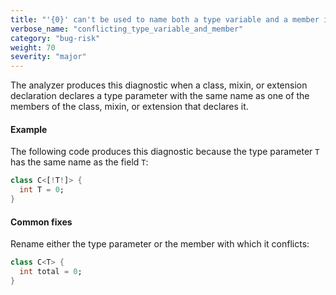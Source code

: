 ```yaml
---
title: "'{0}' can't be used to name both a type variable and a member in this class.  '{0}' can't be used to name both a type variable and a member in this enum.  '{0}' can't be used to name both a type variable and a member in this extension.  '{0}' can't be used to name both a type variable and a member in this mixin."
verbose_name: "conflicting_type_variable_and_member"
category: "bug-risk"
weight: 70
severity: "major"
---
```

The analyzer produces this diagnostic when a class, mixin, or extension
declaration declares a type parameter with the same name as one of the
members of the class, mixin, or extension that declares it.

#### Example

The following code produces this diagnostic because the type parameter `T`
has the same name as the field `T`:

```dart
class C<[!T!]> {
  int T = 0;
}
```

#### Common fixes

Rename either the type parameter or the member with which it conflicts:

```dart
class C<T> {
  int total = 0;
}
```
